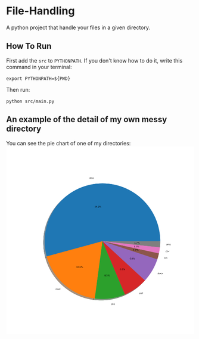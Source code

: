 # File-Handling
A python project that handle your files in a given directory.

## How To Run
First add the `src` to `PYTHONPATH`. If you don't know how to do it, write this command in your terminal:

```
export PYTHONPATH=${PWD}
```

Then run:

```
python src/main.py
```

## An example of the detail of my own messy directory
You can see the pie chart of one of my directories:
![alt text for screen readers](./dirstat.png "The directory stat")
